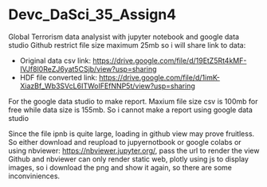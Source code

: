 # Devc_DaSci_35_Assign4
Global Terrorism data analysist with jupyter notebook and google data studio
Github restrict file size maximum 25mb so i will share link to data:
+ Original data csv link: https://drive.google.com/file/d/19EtZ5Rt4kMF-IVJf8l0ReZJ6yat5CSjb/view?usp=sharing
+ HDF file converted link: https://drive.google.com/file/d/1imK-XiazBf_Wb3SVcL6ITWoIFEfNNP5t/view?usp=sharing

For the google data studio to make report. Maxium file size csv is 100mb for free while data size is 155mb. So i cannot make a report using google data studio

Since the file ipnb is quite large, loading in github view may prove fruitless. So either download and reupload to jupyernotbook or google colabs or using nbviewer: https://nbviewer.jupyter.org/, pass the url to render the view
Github and nbviewer can only render static web, plotly using js to display images, so i download the png and show it again, so there are some inconviniences.
